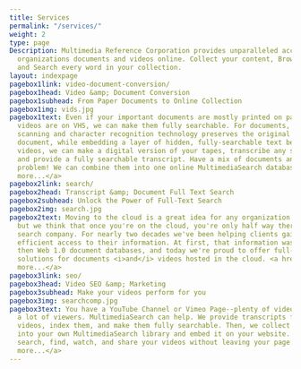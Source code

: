 ```yaml
---
title: Services
permalink: "/services/"
weight: 2
type: page
Description: Multimedia Reference Corporation provides unparalleled access to your
  organizations documents and videos online. Collect your content, Browse using metadata,
  and Search every word in your collection.
layout: indexpage
pagebox1link: video-document-conversion/
pagebox1head: Video &amp; Document Conversion
pagebox1subhead: From Paper Documents to Online Collection
pagebox1img: vids.jpg
pagebox1text: Even if your important documents are mostly printed on paper or your
  videos are on VHS, we can make them fully searchable. For documents, our enhanced
  scanning and character recognition technology preserves the original look of the
  document, while embedding a layer of hidden, fully-searchable text beneath. For
  videos, we can make a digital version of your tapes, transcribe any spoken text,
  and provide a fully searchable transcript. Have a mix of documents and videos? No
  problem! We can combine them into one online MultimediaSearch database. <a href="/services/video-document-conversion/">Learn
  more...</a>
pagebox2link: search/
pagebox2head: Transcript &amp; Document Full Text Search
pagebox2subhead: Unlock the Power of Full-Text Search
pagebox2img: search.jpg
pagebox2text: Moving to the cloud is a great idea for any organization of any size,
  but we think that once you're on the cloud, you're only half way there. We are a
  search company. For nearly two decades we've been helping clients gain faster, more
  efficient access to their information. At first, that information was on CD-ROMS,
  then Web 1.0 document databases, and today we're proud to offer full-text search
  solutions for documents <i>and</i> videos hosted in the cloud. <a href="/services/search/">Learn
  more...</a>
pagebox3link: seo/
pagebox3head: Video SEO &amp; Marketing
pagebox3subhead: Make your videos perform for you
pagebox3img: searchcomp.jpg
pagebox3text: You have a YouTube Channel or Vimeo Page--plenty of videos, but not
  a lot of viewers. MultimediaSearch can help. We provide transcripts for all your
  videos, index them, and make them fully searchable. Then, we collect your videos
  into your own MultimediaSearch library and embed it on your website. Viewers can
  search, find, watch, and share your videos without leaving your page. <a href="/services/seo/">Learn
  more...</a>
---
```


